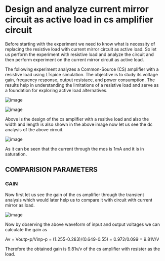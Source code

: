 # Design and analyze current mirror circuit as active load in cs amplifier circuit

Before starting with the experiment we need to know what is necessity of replacing the resistive load with current mirror circuit as active load.
So let us perform the experiment with resistive load and analyze the circuit and then perform experiment on the current mirror circuit as active load.

The following experiment analyzes a Common-Source (CS) amplifier with a resistive load using LTspice simulation. The objective is to study its voltage gain, frequency response, output resistace, and power consumption. The results help in understanding the limitations of a resistive load and serve as a foundation for exploring active load alternatives.

![image](https://github.com/user-attachments/assets/7dd91e86-358a-40ac-a6a2-1e94630185b3)

![image](https://github.com/user-attachments/assets/9481e4c4-6fff-4598-97c3-5f6adeb95395)

Above is the design of the cs amplifier with a resitive load and also the width and length is also shown in the above image now let us see the dc analysis of the above circuit.

![image](https://github.com/user-attachments/assets/581a5caf-c6cb-4c04-8348-c40d8bd755be)

As it can be seen that the current through the mos is 1mA and it is in saturation.

## COMPARISION PARAMETERS
### GAIN
Now first let us see the gain of the cs amplifier through the transient analysis which would later help us to compare it with circuit with current mirror as load. 

![image](https://github.com/user-attachments/assets/82ea214b-d0d5-46db-9f39-e4e744a4de32)

Now by observing the above waveform of input and output voltages we can calculate the gain as

  Av = Voutp-p/Vinp-p
     = (1.255-0.283)/(0.649-0.55)
     = 0.972/0.099
     = 9.81V/V

Therefore the obtained gain is 9.81v/v of the cs amplifier with resister as the load.

